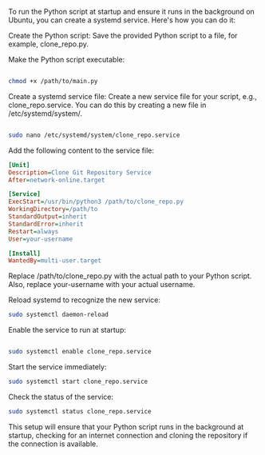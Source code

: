 To run the Python script at startup and ensure it runs in the background on Ubuntu, you can create a systemd service. Here's how you can do it:

Create the Python script: Save the provided Python script to a file, for example, clone_repo.py.

Make the Python script executable:

```sh

chmod +x /path/to/main.py
```
Create a systemd service file:
Create a new service file for your script, e.g., clone_repo.service. You can do this by creating a new file in /etc/systemd/system/.

```sh

sudo nano /etc/systemd/system/clone_repo.service
```
Add the following content to the service file:

```ini
[Unit]
Description=Clone Git Repository Service
After=network-online.target

[Service]
ExecStart=/usr/bin/python3 /path/to/clone_repo.py
WorkingDirectory=/path/to
StandardOutput=inherit
StandardError=inherit
Restart=always
User=your-username

[Install]
WantedBy=multi-user.target
```
Replace /path/to/clone_repo.py with the actual path to your Python script. Also, replace your-username with your actual username.

Reload systemd to recognize the new service:

```sh
sudo systemctl daemon-reload
```
Enable the service to run at startup:

```sh

sudo systemctl enable clone_repo.service
```
Start the service immediately:

```sh
sudo systemctl start clone_repo.service
```
Check the status of the service:

```sh
sudo systemctl status clone_repo.service
```
This setup will ensure that your Python script runs in the background at startup, checking for an internet connection and cloning the repository if the connection is available.
